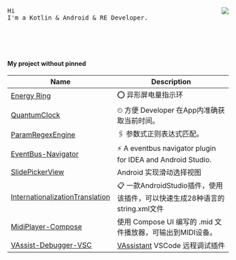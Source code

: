 <div display="block">
  <img align="right" src="https://github-readme-stats.vercel.app/api?username=Vove7&count_private=true&show_icons=true">
  <samp>
    Hi <br/>
    I'm a Kotlin & Android & RE Developer.
  </samp>
  <br/><br/><br/><br/><br/>
</div>

#### My project without pinned

|Name|Description|
| ------------------------------------------------------------ | ------------------------------------------------------------ |
| [Energy Ring](https://github.com/Vove7/EnergyRing)           | ⭕ 异形屏电量指示环                                           |
| [QuantumClock](https://github.com/Vove7/QuantumClock)        | ⏲ 方便 Developer 在App内准确获取当前时间。                   |
| [ParamRegexEngine](https://github.com/Vove7/ParamRegexEngine) |🖇 参数式正则表达式匹配。 |
| [EventBus-Navigator](https://github.com/Vove7/EventBus-Navigator) | ⚡ A eventbus navigator plugin for IDEA and Android Studio.   |
| [SlidePickerView](https://github.com/Vove7/SlidePickerView)  | Android 实现滑动选择视图                                     |
| [InternationalizationTranslation](https://github.com/Vove7/InternationalizationTranslation) | 📋 一款AndroidStudio插件，使用该插件，可以快速生成28种语言的string.xml文件 |
| [MidiPlayer-Compose](https://github.com/Vove7/MidiPlayer-Compose) | 使用 Compose UI 编写的 .mid 文件播放器，可输出到MIDI设备。 |
| [VAssist-Debugger-VSC](https://github.com/Vove7/vassist-debugger-vsc) | [VAssistant](https://vove.gitee.io/) VSCode 远程调试插件 |

